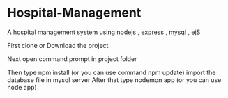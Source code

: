 # Hospital-Management
A hospital management system using nodejs , express , mysql , ejS

First clone or Download the project

Next open command prompt in project folder 

Then type npm install (or you can use command npm update)
import the database file in mysql server
After that type nodemon app (or you can use node app) 

 
 
